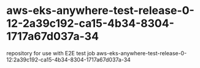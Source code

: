 # aws-eks-anywhere-test-release-0-12-2a39c192-ca15-4b34-8304-1717a67d037a-34
repository for use with E2E test job aws-eks-anywhere-test-release-0-12:2a39c192-ca15-4b34-8304-1717a67d037a-34
